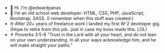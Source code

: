 - 👋 Hi, I’m @edwardpanas
- 🤔 I’m an old school web developer: HTML, CSS, PHP, JavaScript, Bootstrap, SASS. (I remember when this stuff was created.)
- 🤓 After 20+ years of freelance work I landed my first W-2 developer gig.
      (Hope to retire from this job...just in case my boss reads this. LOL)
- ✝️ Proverbs 3:5-6 "Trust in the Lord with all your heart, and do not lean on your own understanding. In all your ways acknowledge him, and he will make straight your paths."
<!---
edwardpanas/edwardpanas is a ✨ special ✨ repository because its `README.md` (this file) appears on your GitHub profile.
You can click the Preview link to take a look at your changes.
--->
